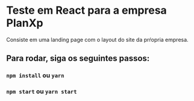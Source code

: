 # Teste em React para a empresa PlanXp

Consiste em uma landing page com o layout do site da prŕopria empresa.

## Para rodar, siga os seguintes passos:

### `npm install` ou `yarn`
### `npm start` ou `yarn start`
